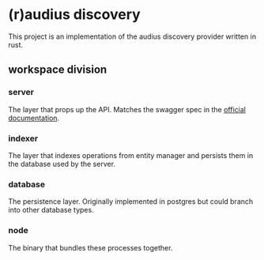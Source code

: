 # (r)audius discovery

This project is an implementation of the audius discovery provider written in rust.

## workspace division

### server

The layer that props up the API. Matches the swagger spec in the [official documentation](https://docs.audius.org/developers/rest-api).

### indexer

The layer that indexes operations from entity manager and persists them in the database used by the server.

### database

The persistence layer. Originally implemented in postgres but could branch into other database types.

### node

The binary that bundles these processes together.
